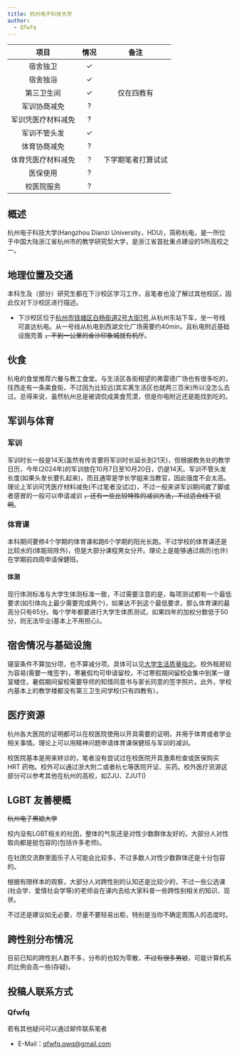 ```yaml
---
title: 杭州电子科技大学
author:
  - Qfwfq
---
```


|        项目        | 情况 |        备注        |
| :----------------: | :--: | :----------------: |
|      宿舍独卫      |  ✓   |                    |
|      宿舍独浴      |  ✓   |                    |
|     第三卫生间     |  ✓   |     仅在四教有     |
|    军训协商减免    |  ?   |                    |
| 军训凭医疗材料减免 |  ?   |                    |
|    军训不管头发    |  ✓   |                    |
|    体育协商减免    |  ?   |                    |
| 体育凭医疗材料减免 |  ？  | 下学期笔者打算试试 |
|      医保使用      |  ?   |                    |
|     校医院服务     |  ?   |                    |

## 概述

杭州电子科技大学(Hangzhou Dianzi University，HDU)，简称杭电，是一所位于中国大陆浙江省杭州市的教学研究型大学，是浙江省首批重点建设的5所高校之一。

## 地理位置及交通

本科生及（部分）研究生都在下沙校区学习工作，且笔者也没了解过其他校区，因此仅对下沙校区进行描述。

- 下沙校区位于[杭州市钱塘区白杨街道2号大街1号](https://www.amap.com/place/B023B09GL5),从杭州东站下车，坐一号线可直达杭电。从一号线从杭电到西湖文化广场需要约40min，且杭电附近基础设施完善 ~~，不到一公里的金沙印象城就有机厅~~。

## 伙食

杭电的食堂推荐六餐与教工食堂。与生活区各街相望的弗雷德广场也有很多吃的，往西走有一条美食街，不过因为比较远(其实离生活区也就两三百米)所以没怎么去过。总得来说，虽然杭州总是被调侃成美食荒漠，但是你电附近还是能找到吃的。

## 军训与体育

### 军训

军训时长一般是14天(虽然有传言要将军训时长延长到21天)，但根据教务处的教学日历，今年(2024年)的军训放在10月7日至10月20日，仍是14天。军训不管头发长度(如果头发长要扎起来)，而且通常是学长学姐来当教官，因此强度不会太高。理论上军训可凭医疗材料减免(不过笔者没试过)，不过一般来讲军训期间崴了脚或者感冒的一般可以申请减训 ~~，还有一些比较特殊的减训方法，不过适合线下说明~~。

### 体育课

本科期间要修4个学期的体育课和跑6个学期的阳光长跑。不过学校的体育课还是比较水的(体能班除外)，但是大部分课程男女分开。理论上是能够通过病历(也许)在学期前四周申请保健班。

#### 体测

现行体测标准与大学生体测标准一致，不过需要注意的是，每项测试都有一个最低要求(如引体向上最少需要完成两个)，如果达不到这个最低要求，那么体育课的最高分只有65分。每个学年都要进行大学生体质测试，如果四年的加权分数低于50分，则无法毕业(基本上不用担心)。

## 宿舍情况与基础设施

寝室条件不算加分项，也不算减分项。具体可以见[大学生活质量指北](https://colleges.chat/archived/universities/hang-zhou-dian-zi-ke-ji-da-xue/)。校外租房较为容易(需要一堆签字)，寒暑假均可申请留校，不过寒假期间留校会集中到某一寝室楼住，暑假期间留校需要导师的知情同意书与家长同意的签字照片。此外，学校内基本上的教学楼都没有第三卫生间学校(只有四教有）。

## 医疗资源

杭州各大医院的证明都可以在校医院使用以开具需要的证明，并用于体育或者学业相关事情。理论上可以用精神问题申请体育课保健班与军训的减训。

校医院基本是用来转诊的，笔者没有尝试过在校医院开具激素检查或医保购买 HRT 药物。校外可以通过浙大附二或者杭七等医院开证、买药。校外医疗资源这部分可以参考其他在杭州的高校，如ZJU、ZJUT()

## LGBT 友善梗概

~~杭州电子男娘大学~~

校内没有LGBT相关的社团，整体的气氛还是对性少数群体友好的，大部分人对性取向都是挺包容的(包括许多老师)。

在社团交流群里面乐子人可能会比较多，不过多数人对性少数群体还是十分包容的。

根据有限样本的观察，大部分人对跨性别的认知还是比较少的，不过一些公选课(社会学、爱情社会学等)的老师会在课内去给大家科普一些跨性别相关的知识、现状。

不过还是建议如无必要，尽量不要轻易出柜，特别是当你不确定周围人的态度时。

## 跨性别分布情况

目前已知的跨性别人数不多，分布的也较为零散，~~不过有很多男娘~~，可能计算机系的比例会高一些(存疑)。

## 投稿人联系方式

### Qfwfq

若有其他疑问可以通过邮件联系笔者

- E-Mail：<qfwfq.qwq@gmail.com>
